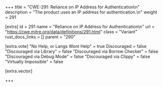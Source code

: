 +++
title = "CWE-291: Reliance on IP Address for Authentication\n"
description = "The product uses an IP address for authentication.\n"
weight = 291

[extra]
id = 291
name = "Reliance on IP Address for Authentication\n"
url = "https://cwe.mitre.org/data/definitions/291.html"
class = "Variant"
rust_docs_links = []
parent = "290"

[extra.vote]
"No Help, or Langs Wont Help" = true
Discouraged = false
"Discouraged via Library" = false
"Discouraged via Borrow Checker" = false
"Discouraged via Debug Mode" = false
"Discouraged via Clippy" = false
"Virtually Impossible" = false

[extra.vector]

+++